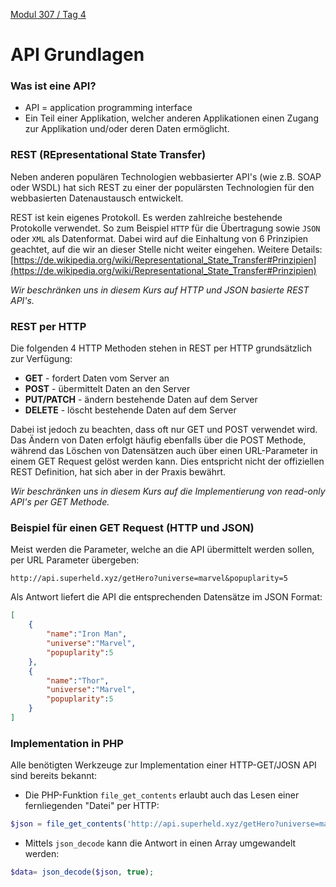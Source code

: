  [Modul 307 / Tag 4](/ilv.307/04-modul-307)

# API Grundlagen
### Was ist eine API?
- API = application programming interface
- Ein Teil einer Applikation, welcher anderen Applikationen einen Zugang zur Applikation und/oder deren Daten ermöglicht.

### REST (REpresentational State Transfer)
Neben anderen populären Technologien webbasierter API's (wie z.B. SOAP oder WSDL) hat sich REST zu einer der populärsten Technologien für den webbasierten Datenaustausch entwickelt.
 
REST ist kein eigenes Protokoll. Es werden zahlreiche bestehende Protokolle verwendet. So zum Beispiel `HTTP` für die Übertragung sowie `JSON` oder `XML` als Datenformat. Dabei wird auf die Einhaltung von 6 Prinzipien geachtet, auf die wir an dieser Stelle nicht weiter eingehen. Weitere Details:
[https://de.wikipedia.org/wiki/Representational_State_Transfer#Prinzipien](https://de.wikipedia.org/wiki/Representational_State_Transfer#Prinzipien)

 *Wir beschränken uns in diesem Kurs auf HTTP und JSON basierte REST API's.*

 

### REST per HTTP
Die folgenden 4 HTTP Methoden stehen in REST per HTTP grundsätzlich zur Verfügung:
-   **GET**  - fordert Daten vom Server an
-   **POST**  - übermittelt Daten an den Server
-   **PUT/PATCH**  - ändern bestehende Daten auf dem Server
-   **DELETE**  - löscht bestehende Daten auf dem Server

Dabei ist jedoch zu beachten, dass oft nur  GET und POST verwendet wird. Das Ändern von Daten erfolgt häufig ebenfalls über die POST Methode, während das Löschen von Datensätzen auch über einen URL-Parameter in einem GET Request gelöst werden kann. Dies entspricht nicht der offiziellen REST Definition, hat sich aber in der Praxis bewährt.

 *Wir beschränken uns in diesem Kurs auf die Implementierung von read-only API's per GET Methode.*

### Beispiel für einen GET Request (HTTP und JSON)
Meist werden die Parameter, welche an die API übermittelt werden sollen, per URL Parameter übergeben:
```
http://api.superheld.xyz/getHero?universe=marvel&popuplarity=5
```  
Als Antwort liefert die API die entsprechenden Datensätze im JSON Format:
```json
[
	{
		"name":"Iron Man",
		"universe":"Marvel",
		"popuplarity":5
	},
	{
		"name":"Thor",
		"universe":"Marvel",
		"popuplarity":5
	}
]
```  

### Implementation in PHP
Alle benötigten Werkzeuge zur Implementation einer HTTP-GET/JOSN API sind bereits bekannt:
- Die PHP-Funktion `file_get_contents` erlaubt auch das Lesen einer fernliegenden "Datei" per HTTP:
```php
$json = file_get_contents('http://api.superheld.xyz/getHero?universe=marvel&popuplarity=5');
```
- Mittels `json_decode` kann die Antwort in einen Array umgewandelt werden:
```php
$data= json_decode($json, true);
```
<!--stackedit_data:
eyJoaXN0b3J5IjpbLTkwMzA1NDU4NywtMTkyMjA4OTYwOCwtMT
g5NjYwNDcyNiwtMzA1MTU3NTA5XX0=
-->